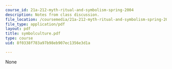 ```yaml
---
course_id: 21a-212-myth-ritual-and-symbolism-spring-2004
description: Notes from class discussion.
file_location: /coursemedia/21a-212-myth-ritual-and-symbolism-spring-2004/8f0338f783a97b98eb907ec1356e3d1a_symbolculture.pdf
file_type: application/pdf
layout: pdf
title: symbolculture.pdf
type: course
uid: 8f0338f783a97b98eb907ec1356e3d1a

---
```

None